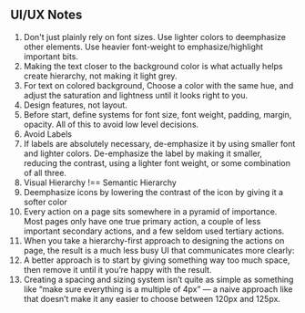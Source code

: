 ## UI/UX Notes

1. Don't just plainly rely on font sizes. Use lighter colors to deemphasize other elements. Use heavier font-weight to emphasize/highlight important bits.
2. Making the text closer to the background color is what actually helps create
   hierarchy, not making it light grey.
3. For text on colored background, Choose a color with the same hue, and adjust the saturation and lightness until it looks right to you.
4. Design features, not layout.
5. Before start, define systems for font size, font weight, padding, margin, opacity. All of this to avoid low level decisions.
6. Avoid Labels
7. If labels are absolutely necessary, de-emphasize it by using smaller font and lighter colors. De-emphasize the label by making it smaller, reducing the contrast, using a lighter font weight, or some combination of all three.
8. Visual Hierarchy !== Semantic Hierarchy
9. Deemphasize icons by lowering the contrast of the icon by giving it a softer color
10. Every action on a page sits somewhere in a pyramid of importance. Most pages only have one true primary action, a couple of less important secondary actions, and a few seldom used tertiary actions.
11. When you take a hierarchy-first approach to designing the actions on page, the result is a much less busy UI that communicates more clearly:
12. A better approach is to start by giving something way too much space, then remove it until it you’re happy with the result.
13. Creating a spacing and sizing system isn’t quite as simple as something like “make sure everything is a multiple of 4px” — a naive approach like that doesn’t make it any easier to choose between 120px and 125px.
